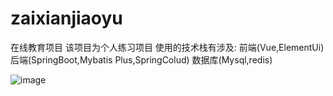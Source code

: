# zaixianjiaoyu
在线教育项目 该项目为个人练习项目 
使用的技术栈有涉及: 前端(Vue,ElementUi) 后端(SpringBoot,Mybatis Plus,SpringColud) 数据库(Mysql,redis)

![image](https://user-images.githubusercontent.com/83861966/223716938-1478c5c5-e3da-41a9-be88-771c19ed768c.png)

